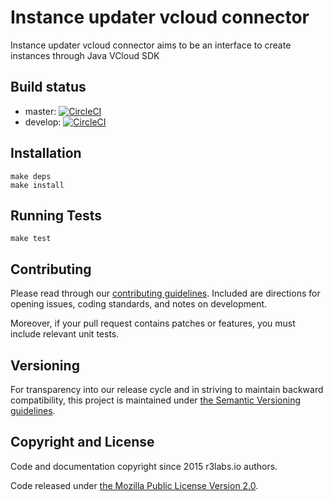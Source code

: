 # Instance updater vcloud connector

Instance updater vcloud connector aims to be an interface to create instances through Java VCloud SDK

## Build status

* master:  [![CircleCI](https://circleci.com/gh/ErnestIO/instance-updater-vcloud-connector/tree/master.svg?style=svg)](https://circleci.com/gh/ErnestIO/instance-updater-vcloud-connector/tree/master)
* develop: [![CircleCI](https://circleci.com/gh/ErnestIO/instance-updater-vcloud-connector/tree/develop.svg?style=svg)](https://circleci.com/gh/ErnestIO/instance-updater-vcloud-connector/tree/develop)

## Installation

```
make deps
make install
```

## Running Tests

```
make test
```

## Contributing

Please read through our
[contributing guidelines](CONTRIBUTING.md).
Included are directions for opening issues, coding standards, and notes on
development.

Moreover, if your pull request contains patches or features, you must include
relevant unit tests.

## Versioning

For transparency into our release cycle and in striving to maintain backward
compatibility, this project is maintained under [the Semantic Versioning guidelines](http://semver.org/).

## Copyright and License

Code and documentation copyright since 2015 r3labs.io authors.

Code released under
[the Mozilla Public License Version 2.0](LICENSE).

